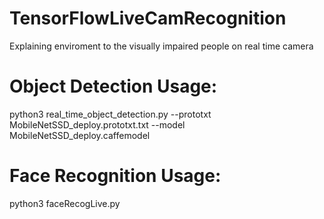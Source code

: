 # TensorFlowLiveCamRecognition
Explaining enviroment to the visually impaired people on real time camera


# Object Detection Usage: 
python3 real_time_object_detection.py --prototxt MobileNetSSD_deploy.prototxt.txt --model MobileNetSSD_deploy.caffemodel

# Face Recognition Usage:
python3 faceRecogLive.py
